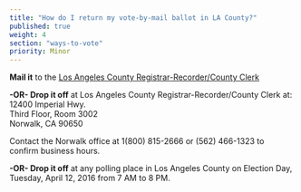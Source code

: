 ```yaml
---
title: "How do I return my vote-by-mail ballot in LA County?"
published: true
weight: 4
section: "ways-to-vote"
priority: Minor
---
```


**Mail it** to the [Los Angeles County Registrar-Recorder/County Clerk](https://www.lavote.net/home/voting-elections/voting-options/vote-by-mail/how-to-vote-by-mail)  

**-OR- Drop it off** at Los Angeles County Registrar-Recorder/County Clerk at:  
	12400 Imperial Hwy.  
    Third Floor, Room 3002  
    Norwalk, CA 90650  
    
Contact the Norwalk office at 1(800) 815-2666 or (562) 466-1323 to confirm business hours.  

**-OR- Drop it off** at any polling place in Los Angeles County on Election Day,
Tuesday, April 12, 2016 from 7 AM to 8 PM.  
